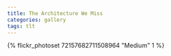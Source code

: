 ```yaml
---
title: The Architecture We Miss
categories: gallery
tags: tlt 
---
```


{% flickr_photoset 72157682711508964 "Medium" 1 %}